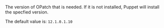The version of OPatch that is needed. If it is not installed, Puppet will install the specfied version.

The default value is: `12.1.0.1.10`